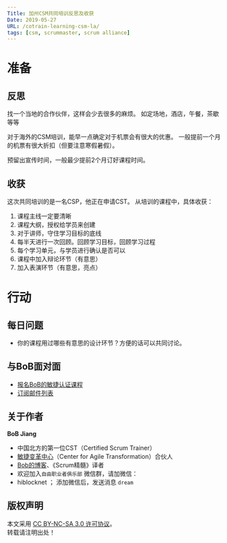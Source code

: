 ```yaml
---
Title: 加州CSM共同培训反思及收获
Date: 2019-05-27
URL: /cotrain-learning-csm-la/
tags: [csm, scrummaster, scrum alliance]
---
```


# 准备

## 反思
找一个当地的合作伙伴，这样会少去很多的麻烦。
如定场地，酒店，午餐，茶歇等等

对于海外的CSM培训，能早一点确定对于机票会有很大的优惠。
一般提前一个月的机票有很大折扣（但要注意寒假暑假）。

预留出宣传时间，一般最少提前2个月订好课程时间。

## 收获
这次共同培训的是一名CSP，他正在申请CST。
从培训的课程中，具体收获：

1. 课程主线一定要清晰
2. 课程大纲，授权给学员来创建
3. 对于讲师，守住学习目标的底线
4. 每半天进行一次回顾。回顾学习目标，回顾学习过程
5. 每个学习单元，与学员进行确认是否可以
6. 课程中加入辩论环节（有意思）
7. 加入表演环节（有意思，亮点）

# 行动

## 每日问题
- 你的课程用过哪些有意思的设计环节？方便的话可以共同讨论。

## 与BoB面对面
- [报名BoB的敏捷认证课程](http://yihuode.io/brands/33)
- [订阅邮件列表](https://tinyletter.com/bobjiang)

## 关于作者
**BoB Jiang**

- 中国北方的第一位CST（Certified Scrum Trainer）  
- [敏捷变革中心](https://www.c4at.cn/)（Center for Agile Transformation）合伙人  
- [Bob的博客](http://www.bobjiang.com)、《Scrum精髓》译者
- 欢迎加入`自由职业者俱乐部` 微信群，请加微信：
- hiblocknet  ； 添加微信后，发送消息 `dream`

## 版权声明

本文采用 [CC BY-NC-SA 3.0 许可协议](https://creativecommons.org/licenses/by-nc-sa/3.0/deed.zh)。  
转载请注明出处！
